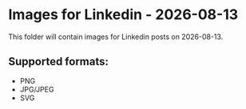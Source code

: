 # Images for Linkedin - 2026-08-13

This folder will contain images for Linkedin posts on 2026-08-13.

## Supported formats:
- PNG
- JPG/JPEG
- SVG
